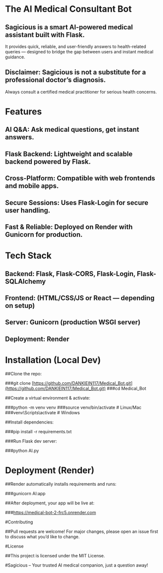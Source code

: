 # The AI Medical Consultant Bot

## Sagicious is a smart AI-powered medical assistant built with Flask.
It provides quick, reliable, and user-friendly 
answers to health-related queries — designed to bridge 
the gap between users and instant medical guidance.

## Disclaimer: Sagicious is not a substitute for a professional doctor’s diagnosis. 
Always consult a certified medical practitioner for serious health concerns.

# Features

## AI Q&A: Ask medical questions, get instant answers.

## Flask Backend: Lightweight and scalable backend powered by Flask.

## Cross-Platform: Compatible with web frontends and mobile apps.

## Secure Sessions: Uses Flask-Login for secure user handling.

## Fast & Reliable: Deployed on Render with Gunicorn for production.

# Tech Stack

## Backend: Flask, Flask-CORS, Flask-Login, Flask-SQLAlchemy

## Frontend: (HTML/CSS/JS or React — depending on setup)

## Server: Gunicorn (production WSGI server)

## Deployment: Render


# Installation (Local Dev)

##Clone the repo:

###git clone [https://github.com/DANKIEIN117/Medical_Bot.git](https://github.com/DANKlEIN117/Medical_Bot.git)
###cd Medical_Bot


##Create a virtual environment & activate:

###python -m venv venv
###source venv/bin/activate   # Linux/Mac
###venv\Scripts\activate      # Windows


##Install dependencies:

###pip install -r requirements.txt


###Run Flask dev server:

###python AI.py

# Deployment (Render)

##Render automatically installs requirements and runs:

###gunicorn AI:app


##After deployment, your app will be live at:

###https://medical-bot-2-frc5.onrender.com

#Contributing

##Pull requests are welcome! For major changes, please open an issue first to discuss what you’d like to change.

#License

##This project is licensed under the MIT License.

#Sagicious – Your trusted AI medical companion, just a question away!
